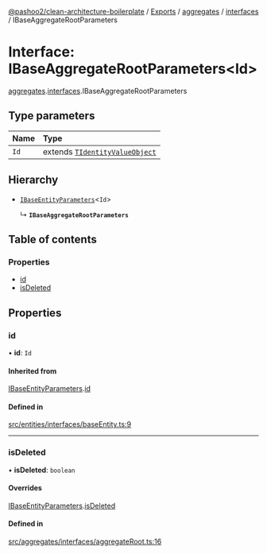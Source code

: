 [@pashoo2/clean-architecture-boilerplate](../README.md) / [Exports](../modules.md) / [aggregates](../modules/aggregates.md) / [interfaces](../modules/aggregates.interfaces.md) / IBaseAggregateRootParameters

# Interface: IBaseAggregateRootParameters<Id\>

[aggregates](../modules/aggregates.md).[interfaces](../modules/aggregates.interfaces.md).IBaseAggregateRootParameters

## Type parameters

| Name | Type |
| :------ | :------ |
| `Id` | extends [`TIdentityValueObject`](../modules/valueobject.interfaces.md#tidentityvalueobject) |

## Hierarchy

- [`IBaseEntityParameters`](entities.interfaces.ibaseentityparameters.md)<`Id`\>

  ↳ **`IBaseAggregateRootParameters`**

## Table of contents

### Properties

- [id](aggregates.interfaces.ibaseaggregaterootparameters.md#id)
- [isDeleted](aggregates.interfaces.ibaseaggregaterootparameters.md#isdeleted)

## Properties

### id

• **id**: `Id`

#### Inherited from

[IBaseEntityParameters](entities.interfaces.ibaseentityparameters.md).[id](entities.interfaces.ibaseentityparameters.md#id)

#### Defined in

[src/entities/interfaces/baseEntity.ts:9](https://github.com/pashoo2/clean-architecture-boilerplate/blob/741b3a2/src/entities/interfaces/baseEntity.ts#L9)

___

### isDeleted

• **isDeleted**: `boolean`

#### Overrides

[IBaseEntityParameters](entities.interfaces.ibaseentityparameters.md).[isDeleted](entities.interfaces.ibaseentityparameters.md#isdeleted)

#### Defined in

[src/aggregates/interfaces/aggregateRoot.ts:16](https://github.com/pashoo2/clean-architecture-boilerplate/blob/741b3a2/src/aggregates/interfaces/aggregateRoot.ts#L16)
